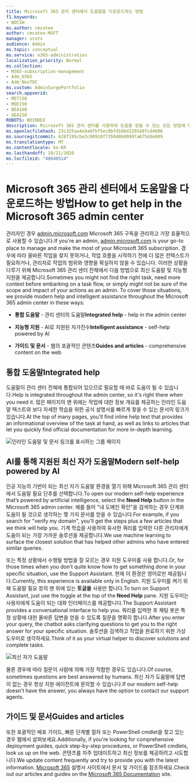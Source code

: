 ```yaml
---
title: Microsoft 365 관리 센터에서 도움말을 다운로드하는 방법
f1.keywords:
- NOCSH
ms.author: cmcatee
author: cmcatee-MSFT
manager: scotv
audience: Admin
ms.topic: conceptual
ms.service: o365-administration
localization_priority: Normal
ms.collection:
- M365-subscription-management
- Adm_O365
- Adm_NonTOC
ms.custom: AdminSurgePortfolio
search.appverid:
- MET150
- MOE150
- BEA160
- GEA150
ROBOTS: NOINDEX
description: Microsoft 365 관리 센터를 사용하여 도움을 얻을 수 있는 모든 방법에 대해 자세히 알아보고
ms.openlocfilehash: 23c325aa4a9a0fbf5ec8bfd16bd329540fcd4606
ms.sourcegitcommit: 628f195cbe3c00910f7350d8b09997a675dde989
ms.translationtype: MT
ms.contentlocale: ko-KR
ms.lasthandoff: 10/21/2020
ms.locfileid: "48646514"
---
```

<!-- The following is just placeholder text from Madhura's mail. We need to add images/examples of each -->

# <a name="how-to-get-help-in-the-microsoft-365-admin-center"></a><span data-ttu-id="f2504-103">Microsoft 365 관리 센터에서 도움말을 다운로드하는 방법</span><span class="sxs-lookup"><span data-stu-id="f2504-103">How to get help in the Microsoft 365 admin center</span></span>

<span data-ttu-id="f2504-104">관리자인 경우 [admin.microsoft.com](https://admin.microsoft.com) Microsoft 365 구독을 관리하고 가장 효율적으로 사용할 수 있습니다.</span><span class="sxs-lookup"><span data-stu-id="f2504-104">If you're an admin, [admin.microsoft.com](https://admin.microsoft.com) is your go-to place to manage and make the most of your Microsoft 365 subscription.</span></span> <span data-ttu-id="f2504-105">경우에 따라 올바른 작업을 찾지 못하거나, 작업 흐름을 시작하기 전에 더 많은 컨텍스트가 필요하거나, 관리자로 작업의 범위와 영향을 확실하지 않을 수 있습니다. 이러한 상황을 다루기 위해 Microsoft 365 관리 센터 전체에서 다음 방법으로 최신 도움말 및 지능형 지원을 제공합니다.</span><span class="sxs-lookup"><span data-stu-id="f2504-105">Sometimes you might not find the right task, need more context before embarking on a task flow, or simply might not be sure of the scope and impact of your actions as an admin. To cover those situations, we provide modern help and intelligent assistance throughout the Microsoft 365 admin center in these ways:</span></span>

* <span data-ttu-id="f2504-106">**통합 도움말** - 관리 센터의 도움말</span><span class="sxs-lookup"><span data-stu-id="f2504-106">**Integrated help** - help in the admin center</span></span>

* <span data-ttu-id="f2504-107">**지능형 지원** - AI로 지원된 자가진수</span><span class="sxs-lookup"><span data-stu-id="f2504-107">**Intelligent assistance** - self-help powered by AI</span></span>

* <span data-ttu-id="f2504-108">**가이드 및 문서** - 웹의 포괄적인 콘텐츠</span><span class="sxs-lookup"><span data-stu-id="f2504-108">**Guides and articles** - comprehensive content on the web</span></span>

## <a name="integrated-help"></a><span data-ttu-id="f2504-109">통합 도움말</span><span class="sxs-lookup"><span data-stu-id="f2504-109">Integrated help</span></span>

<span data-ttu-id="f2504-110">도움말이 관리 센터 전체에 통합되어 있으므로 필요할 때 바로 도움이 될 수 있습니다.</span><span class="sxs-lookup"><span data-stu-id="f2504-110">Help is integrated throughout the admin center, so it's right there when you need it.</span></span> <span data-ttu-id="f2504-111">많은 페이지의 맨 위에는 작업에 대한 정보 개요를 제공하는 인라인 도움말 텍스트와 보다 자세한 학습을 위한 공식 설명서를 빠르게 찾을 수 있는 문서의 링크가 있습니다.</span><span class="sxs-lookup"><span data-stu-id="f2504-111">At the top of many pages, you'll find inline help text that provides an informational overview of the task at hand, as well as links to articles that let you quickly find official documentation for more in-depth learning.</span></span>

![인라인 도움말 및 문서 링크를 표시하는 그룹 페이지](../../media/integrated-help.png)

## <a name="modern-self-help-powered-by-ai"></a><span data-ttu-id="f2504-113">AI를 통해 지원된 최신 자가 도움말</span><span class="sxs-lookup"><span data-stu-id="f2504-113">Modern self-help powered by AI</span></span>

<span data-ttu-id="f2504-114">인공 지능의 기반이 되는 최신 자가 도움말 환경을  열기 위해 Microsoft 365 관리 센터에서 도움말 필요 단추를 선택합니다.</span><span class="sxs-lookup"><span data-stu-id="f2504-114">To open our modern self-help experience that’s powered by artificial intelligence, select the **Need Help** button in the Microsoft 365 admin center.</span></span> <span data-ttu-id="f2504-115">예를 들어 "내 도메인 확인"을 검색하는 경우 단계와 도움이 될 것으로 생각하는 몇 가지 문서를 얻을 수 있습니다.</span><span class="sxs-lookup"><span data-stu-id="f2504-115">For example, if you search for "verify my domain", you'll get the steps plus a few articles that we think will help you.</span></span> <span data-ttu-id="f2504-116">기계 학습을 사용하여 유사한 쿼리를 입력한 다른 관리자에게 도움이 되는 가장 가까운 솔루션을 제공합니다.</span><span class="sxs-lookup"><span data-stu-id="f2504-116">We use machine learning to surface the closest solution that has helped other admins who have entered similar queries.</span></span>

<span data-ttu-id="f2504-117">또는 특정 상황에서 수행될 방법을 잘 모르는 경우 지원 도우미를 사용 합니다.</span><span class="sxs-lookup"><span data-stu-id="f2504-117">Or, for those times when you don't quite know how to get something done in your specific situation, use the Support Assistant.</span></span> <span data-ttu-id="f2504-118">현재 이 환경은 영어로만 제공됩니다.</span><span class="sxs-lookup"><span data-stu-id="f2504-118">Currently, this experience is available only in English.</span></span> <span data-ttu-id="f2504-119">지원 도우미를 켜기 위해 도움말 필요 창의 맨 위에 있는 **토글을** 사용만 합니다.</span><span class="sxs-lookup"><span data-stu-id="f2504-119">To turn on Support Assistant, just use the toggle at the top of the **Need Help** pane.</span></span> <span data-ttu-id="f2504-120">지원 도우미는 사용자에게 도움이 되는 대화 인터페이스를 제공합니다.</span><span class="sxs-lookup"><span data-stu-id="f2504-120">The Support Assistant provides a conversational interface to help you.</span></span> <span data-ttu-id="f2504-121">쿼리를 입력한 후 채팅 봇은 특정 상황에 대한 올바른 답변을 얻을 수 있도록 질문을 명확히 합니다.</span><span class="sxs-lookup"><span data-stu-id="f2504-121">After you enter your query, the chatbot asks clarifying questions to get you to the right answer for your specific situation.</span></span> <span data-ttu-id="f2504-122">솔루션을 검색하고 작업을 완료하기 위한 가상 도우미로 생각하세요.</span><span class="sxs-lookup"><span data-stu-id="f2504-122">Think of it as your virtual helper to discover solutions and complete tasks.</span></span>

![최신 자가 도움말](../../media/help-options.png)

<span data-ttu-id="f2504-124">물론 경우에 따라 질문이 사람에 의해 가장 적합한 경우도 있습니다.</span><span class="sxs-lookup"><span data-stu-id="f2504-124">Of course, sometimes questions are best answered by humans.</span></span> <span data-ttu-id="f2504-125">최신 자가 도움말에 답변이 없는 경우 항상 지원 에이전트에 문의할 수 있습니다.</span><span class="sxs-lookup"><span data-stu-id="f2504-125">If our modern self-help doesn't have the answer, you always have the option to contact our support agents.</span></span>

## <a name="guides-and-articles"></a><span data-ttu-id="f2504-126">가이드 및 문서</span><span class="sxs-lookup"><span data-stu-id="f2504-126">Guides and articles</span></span>

<span data-ttu-id="f2504-127">또한 포괄적인 배포 가이드, 빠른 단계별 절차 또는 PowerShell cmdlet을 찾고 있는 경우 웹에서 살펴보세요.</span><span class="sxs-lookup"><span data-stu-id="f2504-127">Additionally, if you're looking for comprehensive deployment guides, quick step-by-step procedures, or PowerShell cmdlets, look us up on the web.</span></span> <span data-ttu-id="f2504-128">콘텐츠를 자주 업데이트하고 최신 정보를 제공하려고 시도합니다.</span><span class="sxs-lookup"><span data-stu-id="f2504-128">We update content frequently and try to provide you with the latest information.</span></span> <span data-ttu-id="f2504-129">[Microsoft 365](https://docs.microsoft.com/microsoft-365/) 설명서 사이트에서 문서 및 가이드를 참조하세요.</span><span class="sxs-lookup"><span data-stu-id="f2504-129">Check out our articles and guides on the [Microsoft 365 Documentation](https://docs.microsoft.com/microsoft-365/) site.</span></span>
